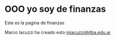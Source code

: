 # OOO yo soy de finanzas

Este es la pagina de finanzas

Marco Iacuzzi ha creado esto
miacuzzi@itba.edu.ar
